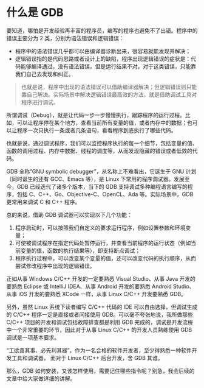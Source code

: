 # 什么是 GDB

要知道，哪怕是开发经验再丰富的程序员，编写的程序也避免不了出错。程序中的错误主要分为 2 类，分别为语法错误和逻辑错误：

- 程序中的语法错误几乎都可以由编译器诊断出来，很容易就能发现并解决；
- 逻辑错误指的是代码思路或者设计上的缺陷，程序出现逻辑错误的症状是：代码能够编译通过，没有语法错误，但是运行结果不对。对于这类错误，只能靠我们自己去发现和纠正。



> 也就是说，程序中出现的语法错误可以借助编译器解决；但逻辑错误则只能靠自己解决。实际场景中解决逻辑错误最高效的方法，就是借助调试工具对程序进行调试。

所谓调试（Debug），就是让代码一步一步慢慢执行，跟踪程序的运行过程。比如，可以让程序停在某个地方，查看当前所有变量的值，或者内存中的数据；也可以让程序一次只执行一条或者几条语句，看看程序到底执行了哪些代码。

也就是说，通过调试程序，我们可以监控程序执行的每一个细节，包括变量的值、函数的调用过程、内存中数据、线程的调度等，从而发现隐藏的错误或者低效的代码。

GDB 全称“GNU symbolic debugger”，从名称上不难看出，它诞生于 GNU 计划（同时诞生的还有 GCC、Emacs 等），是 Linux 下常用的程序调试器。发展至今，GDB 已经迭代了诸多个版本，当下的 GDB 支持调试多种编程语言编写的程序，包括 C、C++、Go、Objective-C、OpenCL、Ada 等。实际场景中，GDB 更常用来调试 C 和 C++ 程序。

总的来说，借助 GDB 调试器可以实现以下几个功能：

1. 程序启动时，可以按照我们自定义的要求运行程序，例如设置参数和环境变量；
2. 可使被调试程序在指定代码处暂停运行，并查看当前程序的运行状态（例如当前变量的值，函数的执行结果等），即支持断点调试；
3. 程序执行过程中，可以改变某个变量的值，还可以改变代码的执行顺序，从而尝试修改程序中出现的逻辑错误。

正如从事 Windows C/C++ 开发的一定要熟悉 Visual Studio、从事 Java 开发的要熟悉 Eclipse 或 IntelliJ IDEA、从事 Android 开发的要熟悉 Android Studio、从事 iOS 开发的要熟悉 XCode 一样，从事 Linux C/C++ 开发要熟悉 GDB。

另外，虽然 Linux 系统下读者编写 C/C++ 代码的 IDE 可以自由选择，但调试生成的 C/C++ 程序一定是直接或者间接使用 GDB。可以毫不夸张地说，我所做那些 C/C++ 项目的开发和调试包括故障排查都是利用 GDB 完成的，调试是开发流程中一个非常重要的环节，因此对于从事 Linux C/C++ 的开发人员熟练使用 GDB 调试是一项基本要求。

“工欲善其事、必先利其器”，作为一名合格的软件开发者，至少得熟悉一种软件开发工具和调试器， 而对于 Linux C/C++ 后台开发，舍 GDB 其谁。

那么，GDB 如何安装，又该怎样使用，需要记住哪些指令呢？别急，我会后续的文章中给大家做详细的讲解。





